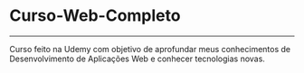 # Curso-Web-Completo
---
Curso feito na Udemy com objetivo de aprofundar meus conhecimentos de Desenvolvimento de Aplicações Web e conhecer tecnologias novas.
